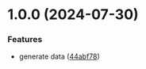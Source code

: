 # 1.0.0 (2024-07-30)


### Features

* generate data ([44abf78](https://github.com/bndynet/dator.js/commit/44abf78bd3ef152e359374d01b16a29d695a48da))

